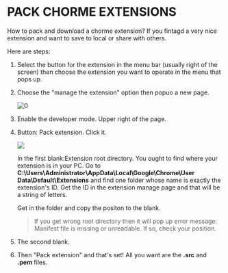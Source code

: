# PACK CHORME EXTENSIONS


How to pack and download a chorme extension? If you fintagd a very nice extension and want to save to local or share with others.

Here are steps:

1. Select the button for the extension in the menu bar (usually right of the screen) then choose the extension you want to operate in the menu that pops up. 

2. Choose the "manage the extension" option then popuo a new page.

   ![0](F:\ZonLinSurviveRecords\ZonLinyy\static\images\03.png)

3. Enable the developer mode. Upper right of the page.

4. Button: Pack extension. Click it.

   ![](F:\ZonLinSurviveRecords\ZonLinyy\static\images\02.png)

   In the first blank:Extension root directory. You ought to find where your extension is in your PC. Go to **C:\Users\Administrator\AppData\Local\Google\Chrome\User Data\Default\Extensions** and find one folder whose name is exactly the extension's ID. Get the ID in the extension manage page and that will be a string of letters.

   Get in the folder and copy the positon to the blank.

   > If you get wrong root directory then it will pop up error message: Manifest file is missing or unreadable. If so, check your position.

5. The second blank.

6. Then "Pack extension" and that's set! All you want are the **.src** and **.pem** files.
